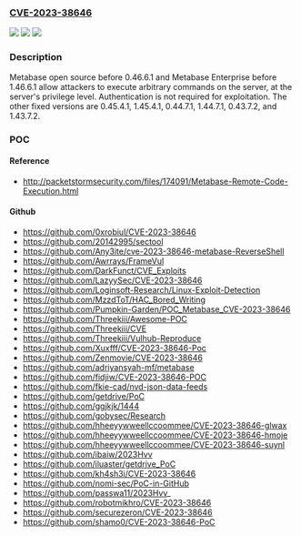 ### [CVE-2023-38646](https://cve.mitre.org/cgi-bin/cvename.cgi?name=CVE-2023-38646)
![](https://img.shields.io/static/v1?label=Product&message=n%2Fa&color=blue)
![](https://img.shields.io/static/v1?label=Version&message=n%2Fa&color=blue)
![](https://img.shields.io/static/v1?label=Vulnerability&message=n%2Fa&color=brighgreen)

### Description

Metabase open source before 0.46.6.1 and Metabase Enterprise before 1.46.6.1 allow attackers to execute arbitrary commands on the server, at the server's privilege level. Authentication is not required for exploitation. The other fixed versions are 0.45.4.1, 1.45.4.1, 0.44.7.1, 1.44.7.1, 0.43.7.2, and 1.43.7.2.

### POC

#### Reference
- http://packetstormsecurity.com/files/174091/Metabase-Remote-Code-Execution.html

#### Github
- https://github.com/0xrobiul/CVE-2023-38646
- https://github.com/20142995/sectool
- https://github.com/Any3ite/cve-2023-38646-metabase-ReverseShell
- https://github.com/Awrrays/FrameVul
- https://github.com/DarkFunct/CVE_Exploits
- https://github.com/LazyySec/CVE-2023-38646
- https://github.com/Loginsoft-Research/Linux-Exploit-Detection
- https://github.com/MzzdToT/HAC_Bored_Writing
- https://github.com/Pumpkin-Garden/POC_Metabase_CVE-2023-38646
- https://github.com/Threekiii/Awesome-POC
- https://github.com/Threekiii/CVE
- https://github.com/Threekiii/Vulhub-Reproduce
- https://github.com/Xuxfff/CVE-2023-38646-Poc
- https://github.com/Zenmovie/CVE-2023-38646
- https://github.com/adriyansyah-mf/metabase
- https://github.com/fidjiw/CVE-2023-38646-POC
- https://github.com/fkie-cad/nvd-json-data-feeds
- https://github.com/getdrive/PoC
- https://github.com/ggjkjk/1444
- https://github.com/gobysec/Research
- https://github.com/hheeyywweellccoommee/CVE-2023-38646-glwax
- https://github.com/hheeyywweellccoommee/CVE-2023-38646-hmoje
- https://github.com/hheeyywweellccoommee/CVE-2023-38646-suynl
- https://github.com/ibaiw/2023Hvv
- https://github.com/iluaster/getdrive_PoC
- https://github.com/kh4sh3i/CVE-2023-38646
- https://github.com/nomi-sec/PoC-in-GitHub
- https://github.com/passwa11/2023Hvv_
- https://github.com/robotmikhro/CVE-2023-38646
- https://github.com/securezeron/CVE-2023-38646
- https://github.com/shamo0/CVE-2023-38646-PoC

